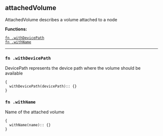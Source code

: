 
## attachedVolume
AttachedVolume describes a volume attached to a node

**Functions:**

[`fn .withDevicePath`](#fn-withdevicepath)  
[`fn .withName`](#fn-withname)  

---


### `fn .withDevicePath`
DevicePath represents the device path where the volume should be available
```jsonnet
{
  withDevicePath(devicePath):: {}
}
```

### `fn .withName`
Name of the attached volume
```jsonnet
{
  withName(name):: {}
}
```


